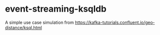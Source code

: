 # event-streaming-ksqldb
A simple use case simulation from https://kafka-tutorials.confluent.io/geo-distance/ksql.html
